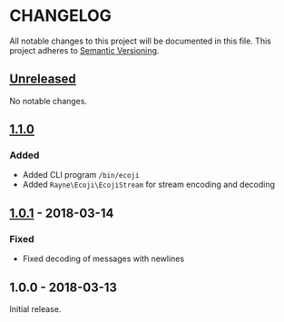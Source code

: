 # CHANGELOG

All notable changes to this project will be documented in this file.
This project adheres to [Semantic Versioning](http://semver.org).

## [Unreleased]

No notable changes.

## [1.1.0]

### Added

* Added CLI program `/bin/ecoji`
* Added `Rayne\Ecoji\EcojiStream` for stream encoding and decoding

## [1.0.1] - 2018-03-14

### Fixed

* Fixed decoding of messages with newlines

## 1.0.0 - 2018-03-13

Initial release.

[Unreleased]: https://github.com/Rayne/ecoji-php/compare/1.1.0...HEAD
[1.1.0]: https://github.com/Rayne/ecoji-php/compare/1.0.1...1.1.0
[1.0.1]: https://github.com/Rayne/ecoji-php/compare/1.0.0...1.0.1
